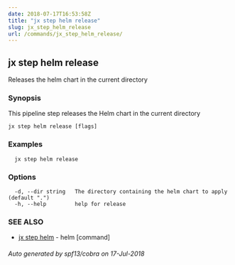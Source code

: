 ```yaml
---
date: 2018-07-17T16:53:58Z
title: "jx step helm release"
slug: jx_step_helm_release
url: /commands/jx_step_helm_release/
---
```

## jx step helm release

Releases the helm chart in the current directory

### Synopsis

This pipeline step releases the Helm chart in the current directory

```
jx step helm release [flags]
```

### Examples

```
  jx step helm release
```

### Options

```
  -d, --dir string   The directory containing the helm chart to apply (default ".")
  -h, --help         help for release
```

### SEE ALSO

* [jx step helm](/commands/jx_step_helm/)	 - helm [command]

###### Auto generated by spf13/cobra on 17-Jul-2018
